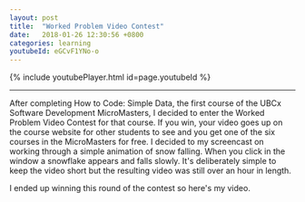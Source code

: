 ```yaml
---
layout: post
title:  "Worked Problem Video Contest"
date:   2018-01-26 12:30:56 +0800
categories: learning
youtubeId: eGCvF1YNo-o
---
```

{% include youtubePlayer.html id=page.youtubeId %}

***

After completing How to Code: Simple Data, the first course of the UBCx Software Development MicroMasters, I decided to enter the Worked Problem Video Contest for that course. If you win, your video goes up on the course website for other students to see and you get one of the six courses in the MicroMasters for free. I decided to my screencast on working through a simple animation of snow falling. When you click in the window a snowflake appears and falls slowly. It's deliberately simple to keep the video short but the resulting video was still over an hour in length.

I ended up winning this round of the contest so here's my video.
